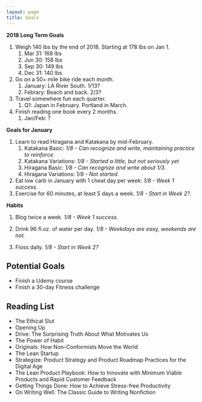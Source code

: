 ```yaml
---
layout: page
title: Goals
---
```


**2018 Long Term Goals**

1. Weigh 140 lbs by the end of 2018.  Starting at 178 lbs on Jan 1.
    1. Mar 31: 168 lbs
    2. Jun 30: 158 lbs
    3. Sep 30: 149 lbs
    4. Dec 31: 140 lbs
2. Go on a 50+ mile bike ride each month.
    1. January: LA River South. 1/13?
    2. Febrary: Beach and back. 2/3?
3. Travel somewhere fun each quarter.
    1. Q1: Japan in February.  Portland in March.
4. Finish reading one book every 2 months.
    1. Jan/Feb: ?

**Goals for January**

1. Learn to read Hiragana and Katakana by mid-February.
    1. Katakana Basic: *1/8 - Can recognize and write, maintaining practice to reinforce.*
    2. Katakana Variations: *1/8 - Started a little, but not seriously yet*
    4. Hiragana Basic: *1/8 - Can recognize and write about 1/3.*
    5. Hiragana Variations: *1/8 - Not started.*
2. Eat low carb in January with 1 cheat day per week: *1/8 - Week 1 success.*
3. Exercise for 60 minutes, at least 5 days a week. *1/8 - Start in Week 2?.*

**Habits**
1. Blog twice a week. *1/8 - Week 1 success.*

<div class="tracker month-d5w">
  <div class="spacer"></div>
  <div></div>
  <div class="spacer"></div>
  <div></div>
  <div class="spacer"></div>
</div>

2. Drink 96 fl.oz. of water per day. *1/8 - Weekdays are easy, weekends are not.*

<div class="tracker month-d5w">
  <div class="spacer"></div>
  <div></div>
  <div></div>
  <div></div>
  <div class="spacer"></div>
</div>

3. Floss daily. *1/8 - Start in Week 2?*

<div class="tracker month-d5w">
  <div class="spacer"></div>
  <div class="spacer"></div>
  <div class="spacer"></div>
  <div class="spacer"></div>
  <div class="spacer"></div>
</div>

## Potential Goals

* Finish a Udemy course
* Finish a 30-day Fitness challenge

## Reading List

* The Ethical Slut
* Opening Up
* Drive: The Surprising Truth About What Motivates Us
* The Power of Habit
* Originals: How Non-Conformists Move the World
* The Lean Startup
* Strategize: Product Strategy and Product Roadmap Practices for the Digital Age
* The Lean Product Playbook: How to Innovate with Minimum Viable Products and Rapid Customer Feedback
* Getting Things Done: How to Achieve Stress-free Productivity
* On Writing Well: The Classic Guide to Writing Nonfiction
